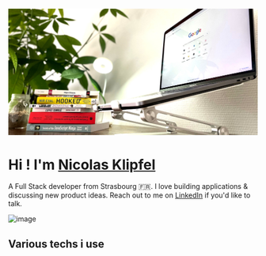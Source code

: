 ![Cover](https://github.com/Klipfel-Nicolas/Klipfel-Nicolas/blob/main/img/autodidact.jpeg)

# **Hi ! I'm** [Nicolas Klipfel](https://nicolas-klipfel.fr/)

A Full Stack developer from Strasbourg 🇫🇷. I love building applications & discussing new product ideas. Reach out to me on [LinkedIn](https://www.linkedin.com/in/nicolas-klipfel/) if you'd like to talk.

![image](https://img.shields.io/badge/dynamic/json?url=https://www.linkedin.com/in/nicolas-klipfel/Get%20in%20Touch-Linkedin-2CA5E0?style=for-the-badge&logo=telegram&logoColor=white)

	
## Various techs i use



